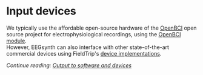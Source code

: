 # Input devices

We typically use the affordable open-source hardware of the [OpenBCI](http://openbci.org/) open source
project for electrophysiological recordings, using the [OpenBCI module](https://eegsynth/eegsynth/module/openbci2ft).  
However, EEGsynth can also interface with other state-of-the-art commercial devices using FieldTrip's [device implementations](http://www.fieldtriptoolbox.org/development/realtime/implementation).

_Continue reading: [Output to software and devices](output.md)_
